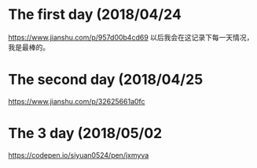# The first day (2018/04/24
https://www.jianshu.com/p/957d00b4cd69
以后我会在这记录下每一天情况，我是最棒的。

# The second day (2018/04/25
https://www.jianshu.com/p/32625661a0fc

# The 3 day (2018/05/02
https://codepen.io/siyuan0524/pen/jxmyva
